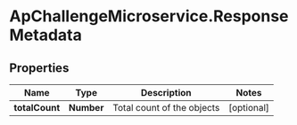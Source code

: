 # ApChallengeMicroservice.ResponseMetadata

## Properties
Name | Type | Description | Notes
------------ | ------------- | ------------- | -------------
**totalCount** | **Number** | Total count of the objects | [optional] 


